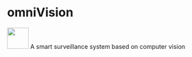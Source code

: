 # omniVision
<img src="omniVision.png" width="50" height="50" />
A smart surveillance system based on computer vision

